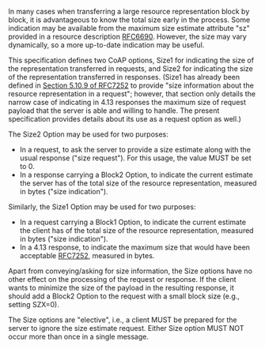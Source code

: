 In many cases when transferring a large resource representation block
by block, it is advantageous to know the total size early in the
process. Some indication may be available from the maximum size
estimate attribute "sz" provided in a resource description [RFC6690].
However, the size may vary dynamically, so a more up-to-date
indication may be useful.

This specification defines two CoAP options, Size1 for indicating the
size of the representation transferred in requests, and Size2 for
indicating the size of the representation transferred in responses.
(Size1 has already been defined in [Section 5.10.9 of RFC7252] to
provide "size information about the resource representation in a
request"; however, that section only details the narrow case of
indicating in 4.13 responses the maximum size of request payload that
the server is able and willing to handle. The present specification
provides details about its use as a request option as well.)

The Size2 Option may be used for two purposes:
* In a request, to ask the server to provide a size estimate along with the usual response ("size request"). For this usage, the value MUST be set to 0.
* In a response carrying a Block2 Option, to indicate the current estimate the server has of the total size of the resource representation, measured in bytes ("size indication").

Similarly, the Size1 Option may be used for two purposes:
* In a request carrying a Block1 Option, to indicate the current estimate the client has of the total size of the resource representation, measured in bytes ("size indication").
* In a 4.13 response, to indicate the maximum size that would have been acceptable [RFC7252], measured in bytes.

Apart from conveying/asking for size information, the Size options
have no other effect on the processing of the request or response.
If the client wants to minimize the size of the payload in the
resulting response, it should add a Block2 Option to the request with
a small block size (e.g., setting SZX=0).

The Size options are "elective", i.e., a client MUST be prepared for
the server to ignore the size estimate request. Either Size option
MUST NOT occur more than once in a single message.

[RFC6690]: https://www.rfc-editor.org/rfc/rfc6690.html
[RFC7252]: https://www.rfc-editor.org/rfc/rfc7252.html
[Section 5.10.9 of RFC7252]: https://www.rfc-editor.org/rfc/rfc7252.html#section-5.10.9
